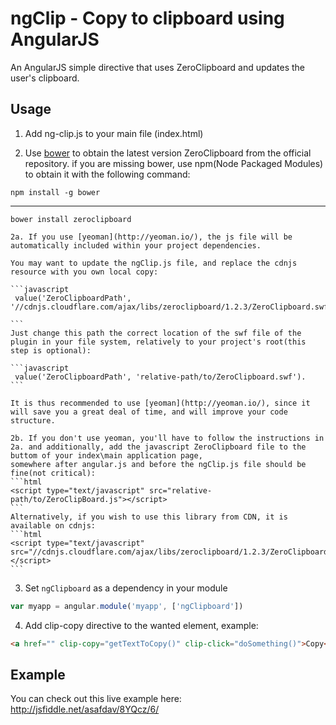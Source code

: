 ngClip - Copy to clipboard using AngularJS
=======

An AngularJS simple directive that uses ZeroClipboard and updates the user's clipboard. 


## Usage
1. Add ng-clip.js to your main file (index.html)

2. Use [bower](http://bower.io) to obtain the latest version ZeroClipboard from the official repository.
if you are missing bower, use npm(Node Packaged Modules) to obtain it with the following command:
```
npm install -g bower
```
------
```
bower install zeroclipboard
```
	2a. If you use [yeoman](http://yeoman.io/), the js file will be automatically included within your project dependencies.

	You may want to update the ngClip.js file, and replace the cdnjs resource with you own local copy: 
	
	```javascript
	 value('ZeroClipboardPath', '//cdnjs.cloudflare.com/ajax/libs/zeroclipboard/1.2.3/ZeroClipboard.swf').
	
	```
	Just change this path the correct location of the swf file of the plugin in your file system, relatively to your project's root(this step is optional):
	
	```javascript
	 value('ZeroClipboardPath', 'relative-path/to/ZeroClipboard.swf').
	```

	It is thus recommended to use [yeoman](http://yeoman.io/), since it will save you a great deal of time, and will improve your code structure.

	2b. If you don't use yeoman, you'll have to follow the instructions in 2a. and additionally, add the javascript ZeroClipboard file to the buttom of your index\main application page,
	somewhere after angular.js and before the ngClip.js file should be fine(not critical):
	```html
	<script type="text/javascript" src="relative-path/to/ZeroClipBoard.js"></script>
	```
	Alternatively, if you wish to use this library from CDN, it is available on cdnjs:
	```html
	<script type="text/javascript" src="//cdnjs.cloudflare.com/ajax/libs/zeroclipboard/1.2.3/ZeroClipboard.swf"></script>
	```
3. Set `ngClipboard` as a dependency in your module
  ```javascript
  var myapp = angular.module('myapp', ['ngClipboard'])
  ```

4. Add clip-copy directive to the wanted element, example:
  ```html
  <a href="" clip-copy="getTextToCopy()" clip-click="doSomething()">Copy</a>
  ```


## Example
You can check out this live example here: http://jsfiddle.net/asafdav/8YQcz/6/
